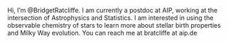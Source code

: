 Hi, I’m @BridgetRatcliffe. I am currently a postdoc at AIP, working at the intersection of Astrophysics and Statistics. I am interested in using the observable chemistry of stars to learn more about stellar birth properties and Milky Way evolution. You can reach me at bratcliffe at aip.de

<!---
BridgetRatcliffe/BridgetRatcliffe is a ✨ special ✨ repository because its `README.md` (this file) appears on your GitHub profile.
You can click the Preview link to take a look at your changes.
--->

